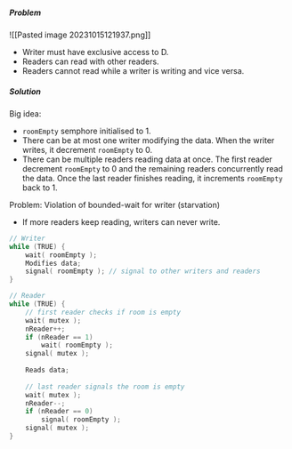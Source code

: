 ##### Problem

![[Pasted image 20231015121937.png]]

- Writer must have exclusive access to D.
- Readers can read with other readers.
- Readers cannot read while a writer is writing and vice versa.

#####  Solution

Big idea:
- `roomEmpty` semphore initialised to 1. 
- There can be at most one writer modifying the data. When the writer writes, it decrement `roomEmpty` to 0.
- There can be multiple readers reading data at once. The first reader decrement `roomEmpty` to 0 and the remaining readers concurrently read the data. Once the last reader finishes reading, it increments `roomEmpty` back to 1.

Problem: Violation of bounded-wait for writer (starvation)
- If more readers keep reading, writers can never write.
```C
// Writer
while (TRUE) { 
	wait( roomEmpty ); 
	Modifies data; 
	signal( roomEmpty ); // signal to other writers and readers
}
```

```C
// Reader
while (TRUE) { 
	// first reader checks if room is empty
	wait( mutex ); 
	nReader++; 
	if (nReader == 1) 
		wait( roomEmpty ); 
	signal( mutex ); 
	
	Reads data; 
	
	// last reader signals the room is empty
	wait( mutex ); 
	nReader--; 
	if (nReader == 0) 
		signal( roomEmpty ); 
	signal( mutex ); 
}
```


